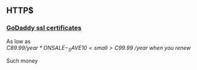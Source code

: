 ##  HTTP$

### [GoDaddy ssl certificates](https://ca.godaddy.com/web-security/ssl-certificate)

As low as  
*C$89.99/year*  
ON SALE - _SAVE 10%_  
<small>C$99.99 /year when you renew*</small>  

Such money  

